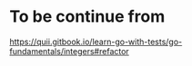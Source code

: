 # To be continue from

https://quii.gitbook.io/learn-go-with-tests/go-fundamentals/integers#refactor
